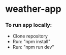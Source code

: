 # weather-app

### To run app locally:
* Clone repository
* Run: "npm install"
* Run: "npm run dev"
